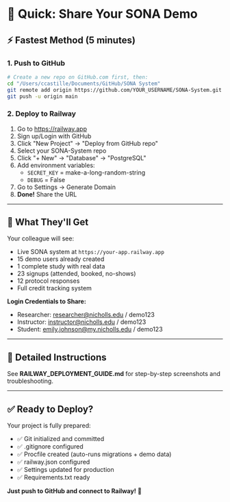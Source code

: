 # 🎯 Quick: Share Your SONA Demo

## ⚡ Fastest Method (5 minutes)

### 1. Push to GitHub
```bash
# Create a new repo on GitHub.com first, then:
cd "/Users/ccastille/Documents/GitHub/SONA System"
git remote add origin https://github.com/YOUR_USERNAME/SONA-System.git
git push -u origin main
```

### 2. Deploy to Railway
1. Go to https://railway.app
2. Sign up/Login with GitHub
3. Click "New Project" → "Deploy from GitHub repo"
4. Select your SONA-System repo
5. Click "+ New" → "Database" → "PostgreSQL"
6. Add environment variables:
   - `SECRET_KEY` = make-a-long-random-string
   - `DEBUG` = False
7. Go to Settings → Generate Domain
8. **Done!** Share the URL

---

## 🎁 What They'll Get

Your colleague will see:
- Live SONA system at `https://your-app.railway.app`
- 15 demo users already created
- 1 complete study with real data
- 23 signups (attended, booked, no-shows)
- 12 protocol responses
- Full credit tracking system

**Login Credentials to Share:**
- Researcher: researcher@nicholls.edu / demo123
- Instructor: instructor@nicholls.edu / demo123  
- Student: emily.johnson@my.nicholls.edu / demo123

---

## 📖 Detailed Instructions

See **RAILWAY_DEPLOYMENT_GUIDE.md** for step-by-step screenshots and troubleshooting.

---

## ✅ Ready to Deploy?

Your project is fully prepared:
- ✅ Git initialized and committed
- ✅ .gitignore configured
- ✅ Procfile created (auto-runs migrations + demo data)
- ✅ railway.json configured
- ✅ Settings updated for production
- ✅ Requirements.txt ready

**Just push to GitHub and connect to Railway!** 🚀

